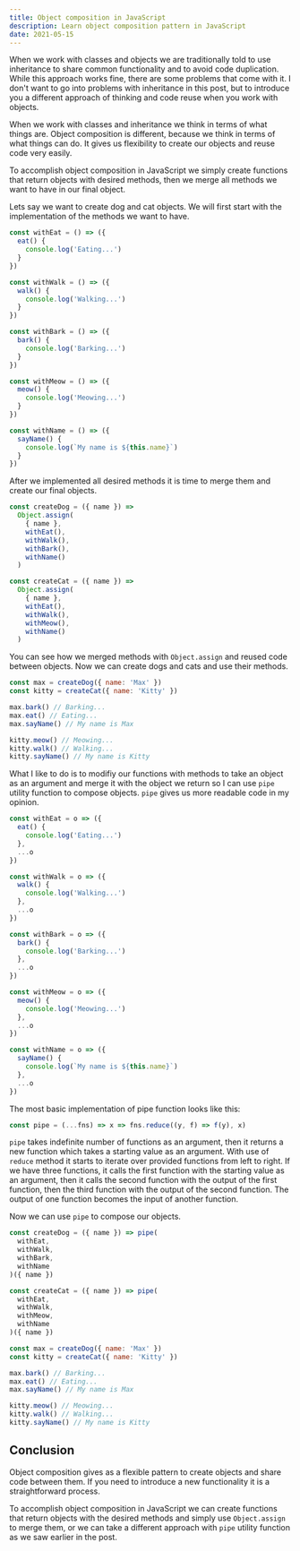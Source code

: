 ```yaml
---
title: Object composition in JavaScript
description: Learn object composition pattern in JavaScript
date: 2021-05-15
---
```


When we work with classes and objects we are traditionally told to use inheritance to share common functionality and to avoid code duplication.
While this approach works fine, there are some problems that come with it. I don't want to go into problems with inheritance in this post, but to 
introduce you a different approach of thinking and code reuse when you work with objects.

When we work with classes and inheritance we think in terms of what things are. Object composition is different, because we think in terms of what 
things can do. It gives us flexibility to create our objects and reuse code very easily.

To accomplish object composition in JavaScript we simply create functions that return objects with desired methods, then we merge 
all methods we want to have in our final object.

Lets say we want to create dog and cat objects. We will first start with the implementation of the methods we want to have.

```javascript
const withEat = () => ({
  eat() {
    console.log('Eating...')
  }
})

const withWalk = () => ({
  walk() {
    console.log('Walking...')
  }
})

const withBark = () => ({
  bark() {
    console.log('Barking...')
  }
})

const withMeow = () => ({
  meow() {
    console.log('Meowing...')
  }
})

const withName = () => ({
  sayName() {
    console.log(`My name is ${this.name}`)
  }
})
```

After we implemented all desired methods it is time to merge them and create our final objects.

```javascript
const createDog = ({ name }) =>
  Object.assign(
    { name },
    withEat(),
    withWalk(),
    withBark(),
    withName()
  )

const createCat = ({ name }) =>
  Object.assign(
    { name },
    withEat(),
    withWalk(),
    withMeow(),
    withName()
  )
```

You can see how we merged methods with `Object.assign` and reused code between objects. Now we can create dogs and cats and use their methods.

```javascript 
const max = createDog({ name: 'Max' })
const kitty = createCat({ name: 'Kitty' })

max.bark() // Barking...
max.eat() // Eating...
max.sayName() // My name is Max

kitty.meow() // Meowing...
kitty.walk() // Walking...
kitty.sayName() // My name is Kitty
```

What I like to do is to modifiy our functions with methods to take an object as an argument and merge it with the object we return so I can use `pipe` utility 
function to compose objects. `pipe` gives us more readable code in my opinion.

```javascript
const withEat = o => ({
  eat() {
    console.log('Eating...')
  },
  ...o
})

const withWalk = o => ({
  walk() {
    console.log('Walking...')
  },
  ...o
})

const withBark = o => ({
  bark() {
    console.log('Barking...')
  },
  ...o
})

const withMeow = o => ({
  meow() {
    console.log('Meowing...')
  },
  ...o
})

const withName = o => ({
  sayName() {
    console.log(`My name is ${this.name}`)
  },
  ...o
})
```

The most basic implementation of pipe function looks like this:

```javascript
const pipe = (...fns) => x => fns.reduce((y, f) => f(y), x)
```

`pipe` takes indefinite number of functions as an argument, then it returns a new function which takes a starting value as an argument. With use 
of `reduce` method it starts to iterate over provided functions from left to right. If we have three functions, it calls the first function with 
the starting value as an argument, then it calls the second function with the output of the first function, then the third function with the output 
of the second function. The output of one function becomes the input of another function.

Now we can use `pipe` to compose our objects.

```javascript
const createDog = ({ name }) => pipe(
  withEat,
  withWalk,
  withBark,
  withName
)({ name })

const createCat = ({ name }) => pipe(
  withEat,
  withWalk,
  withMeow,
  withName
)({ name })

const max = createDog({ name: 'Max' })
const kitty = createCat({ name: 'Kitty' })

max.bark() // Barking...
max.eat() // Eating...
max.sayName() // My name is Max

kitty.meow() // Meowing...
kitty.walk() // Walking...
kitty.sayName() // My name is Kitty
```

## Conclusion

Object composition gives as a flexible pattern to create objects and share code between them. If you need to introduce a new functionality it
is a straightforward process.

To accomplish object composition in JavaScript we can create functions that return objects with the desired methods and simply use `Object.assign` to 
merge them, or we can take a different approach with `pipe` utility function as we saw earlier in the post.